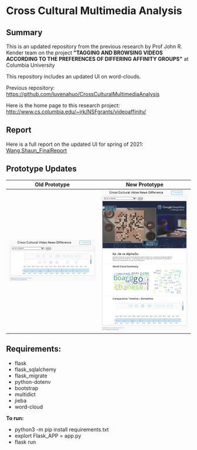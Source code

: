 # Cross Cultural Multimedia Analysis

## Summary

This is an updated repository from the previous research by Prof John R. Kender team on the project **"TAGGING AND BROWSING VIDEOS ACCORDING TO THE PREFERENCES OF DIFFERING AFFINITY GROUPS"** at Columbia University

This repository includes an updated UI on word-clouds.

Previous repository:
https://github.com/luvenahuo/CrossCulturalMultimediaAnalysis

Here is the home page to this research project:
http://www.cs.columbia.edu/~jrk/NSFgrants/videoaffinity/

## Report

Here is a full report on the updated UI for spring of 2021:
[Wang,Shaun_FinalReport](miscellaneous/Wang_Shaun_Final_Report.pdf)

## Prototype Updates

|                               Old Prototype                                |                               New Prototype                                |
| :------------------------------------------------------------------------: | :------------------------------------------------------------------------: |
| <img src="miscellaneous/oldPrototype.png" alt="oldPrototype" width="400"/> | <img src="miscellaneous/newPrototype.png" alt="newPrototype" width="400"/> |

## Requirements:

- flask
- flask_sqlalchemy
- flask_migrate
- python-dotenv
- bootstrap
- multidict
- jieba
- word-cloud

**To run:**

- python3 -m pip install requirements.txt
- explort Flask_APP = app.py
- flask run
